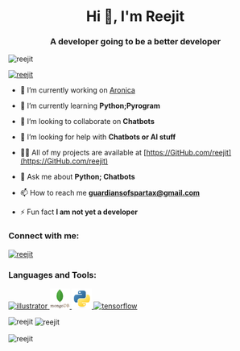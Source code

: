 <h1 align="center">Hi 👋, I'm Reejit</h1>
<h3 align="center">A developer going to be a better developer</h3>

<p align="left"> <img src="https://komarev.com/ghpvc/?username=reejit&label=Profile%20views&color=0e75b6&style=flat" alt="reejit" /> </p>

<p align="left"> <a href="https://github.com/ryo-ma/github-profile-trophy"><img src="https://github-profile-trophy.vercel.app/?username=reejit" alt="reejit" /></a> </p>

- 🔭 I’m currently working on [Aronica](https://telegram.me/aronica_bot)

- 🌱 I’m currently learning **Python;Pyrogram**

- 👯 I’m looking to collaborate on **Chatbots**

- 🤝 I’m looking for help with **Chatbots or AI stuff**

- 👨‍💻 All of my projects are available at [https://GitHub.com/reejit](https://GitHub.com/reejit)

- 💬 Ask me about **Python; Chatbots**

- 📫 How to reach me **guardiansofspartax@gmail.com**

- ⚡ Fun fact **I am not yet a developer**

<h3 align="left">Connect with me:</h3>
<p align="left">
<a href="https://stackoverflow.com/users/reejit" target="blank"><img align="center" src="https://cdn.jsdelivr.net/npm/simple-icons@3.0.1/icons/stackoverflow.svg" alt="reejit" height="30" width="40" /></a>
</p>

<h3 align="left">Languages and Tools:</h3>
<p align="left"> <a href="https://www.adobe.com/in/products/illustrator.html" target="_blank"> <img src="https://www.vectorlogo.zone/logos/adobe_illustrator/adobe_illustrator-icon.svg" alt="illustrator" width="40" height="40"/> </a> <a href="https://www.mongodb.com/" target="_blank"> <img src="https://raw.githubusercontent.com/devicons/devicon/master/icons/mongodb/mongodb-original-wordmark.svg" alt="mongodb" width="40" height="40"/> </a> <a href="https://www.python.org" target="_blank"> <img src="https://raw.githubusercontent.com/devicons/devicon/master/icons/python/python-original.svg" alt="python" width="40" height="40"/> </a> <a href="https://www.tensorflow.org" target="_blank"> <img src="https://www.vectorlogo.zone/logos/tensorflow/tensorflow-icon.svg" alt="tensorflow" width="40" height="40"/> </a> </p>

<p><img align="left" src="https://github-readme-stats.vercel.app/api/top-langs?username=reejit&show_icons=true&locale=en&layout=compact" alt="reejit" /></p>

<p>&nbsp;<img align="center" src="https://github-readme-stats.vercel.app/api?username=reejit&show_icons=true&locale=en" alt="reejit" /></p>

<p><img align="center" src="https://github-readme-streak-stats.herokuapp.com/?user=reejit&" alt="reejit" /></p>
